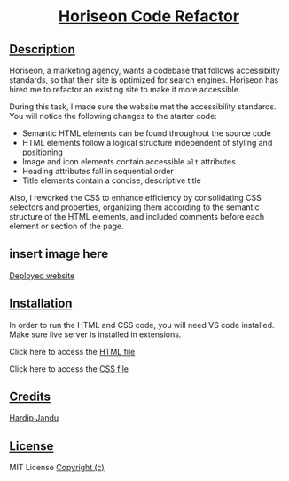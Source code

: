# <p align="center"> <ins>Horiseon Code Refactor<ins/>

## <ins>Description<ins/>
Horiseon, a marketing agency, wants a codebase that follows accessibilty standards, so that their site is optimized for search engines. Horiseon has hired me to refactor an existing site to make it more accessible. 

During this task, I made sure the website met the accessibility standards. You will notice the following changes to the starter code:
* Semantic HTML elements can be found throughout the source code
* HTML elements follow a logical structure independent of styling and positioning
* Image and icon elements contain accessible `alt` attributes
* Heading attributes fall in sequential order
* Title elements contain a concise, descriptive title

Also, I reworked the CSS to enhance efficiency by consolidating CSS selectors and properties, organizing them according to the semantic structure of the HTML elements, and included comments before each element or section of the page. 

## insert image here

[Deployed website]( )

## <ins>Installation<ins/>
In order to run the HTML and CSS code, you will need VS code installed. Make sure live server is installed in extensions. 

Click here to access the [HTML file](   ) 

Click here to access the [CSS file]( )

## <ins>Credits<ins/>
[Hardip Jandu](https://github.com/HJandu)

## <ins>License<ins/>
MIT License [Copyright (c)]( )
